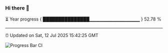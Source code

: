 ### Hi there 👋

⏳ Year progress { ███████████████▁▁▁▁▁▁▁▁▁▁▁▁▁▁▁ } 52.78 %

---

⏰ Updated on Sat, 12 Jul 2025 15:42:25 GMT

![Progress Bar CI](https://github.com/IshwaranRudhara/GIT-ACTION/workflows/Progress%20Bar%20CI/badge.svg)
